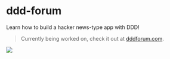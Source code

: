 # ddd-forum

Learn how to build a hacker news-type app with DDD!

> Currently being worked on, check it out at [dddforum.com](https://dddforum.com).

![](https://user-images.githubusercontent.com/6892666/66002637-1cacc480-e472-11e9-865f-281b598dfd49.png)
